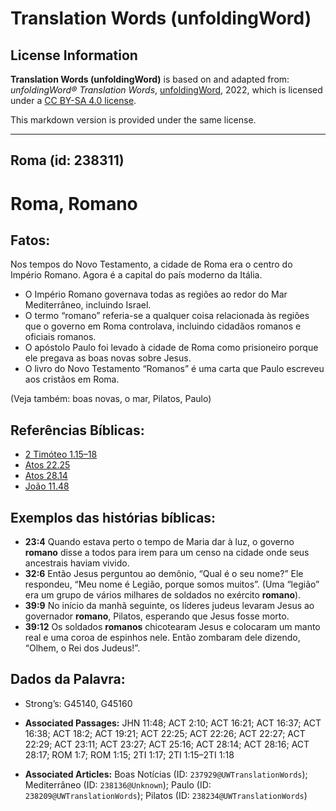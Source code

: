 # Translation Words (unfoldingWord)

## License Information

**Translation Words (unfoldingWord)** is based on and adapted from: _unfoldingWord® Translation Words_, [unfoldingWord](https://unfoldingword.org/utw), 2022, which is licensed under a [CC BY-SA 4.0 license](https://creativecommons.org/licenses/by-sa/4.0/legalcode.en).

This markdown version is provided under the same license.



--------------------------------

## Roma (id: 238311)

Roma, Romano
============

Fatos:
------

Nos tempos do Novo Testamento, a cidade de Roma era o centro do Império Romano. Agora é a capital do país moderno da Itália.

* O Império Romano governava todas as regiões ao redor do Mar Mediterrâneo, incluindo Israel.
* O termo “romano” referia\-se a qualquer coisa relacionada às regiões que o governo em Roma controlava, incluindo cidadãos romanos e oficiais romanos.
* O apóstolo Paulo foi levado à cidade de Roma como prisioneiro porque ele pregava as boas novas sobre Jesus.
* O livro do Novo Testamento “Romanos” é uma carta que Paulo escreveu aos cristãos em Roma.

(Veja também: boas novas, o mar, Pilatos, Paulo)

Referências Bíblicas:
---------------------

* [2 Timóteo 1\.15–18](https://ref.ly/2Tim1:15-2Tim1:18)
* [Atos 22\.25](https://ref.ly/Acts22:25)
* [Atos 28\.14](https://ref.ly/Acts28:14)
* [João 11\.48](https://ref.ly/John11:48)

Exemplos das histórias bíblicas:
--------------------------------

* **23:4** Quando estava perto o tempo de Maria dar à luz, o governo **romano** disse a todos para irem para um censo na cidade onde seus ancestrais haviam vivido.
* **32:6** Então Jesus perguntou ao demônio, “Qual é o seu nome?” Ele respondeu, “Meu nome é Legião, porque somos muitos”. (Uma “legião” era um grupo de vários milhares de soldados no exército **romano**).
* **39:9** No início da manhã seguinte, os líderes judeus levaram Jesus ao governador **romano**, Pilatos, esperando que Jesus fosse morto.
* **39:12** Os soldados **romanos** chicotearam Jesus e colocaram um manto real e uma coroa de espinhos nele. Então zombaram dele dizendo, “Olhem, o Rei dos Judeus!”.

Dados da Palavra:
-----------------

* Strong’s: G45140, G45160

* **Associated Passages:** JHN 11:48; ACT 2:10; ACT 16:21; ACT 16:37; ACT 16:38; ACT 18:2; ACT 19:21; ACT 22:25; ACT 22:26; ACT 22:27; ACT 22:29; ACT 23:11; ACT 23:27; ACT 25:16; ACT 28:14; ACT 28:16; ACT 28:17; ROM 1:7; ROM 1:15; 2TI 1:17; 2TI 1:15–2TI 1:18
* **Associated Articles:** Boas Notícias (ID: `237929@UWTranslationWords`); Mediterrâneo (ID: `238136@Unknown`); Paulo (ID: `238209@UWTranslationWords`); Pilatos (ID: `238234@UWTranslationWords`)

